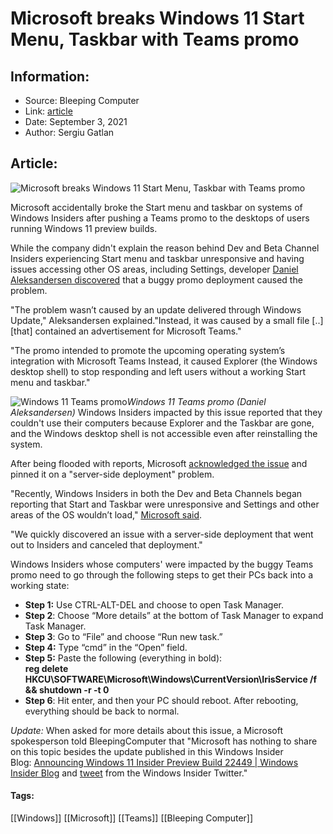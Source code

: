 # Microsoft breaks Windows 11 Start Menu, Taskbar with Teams promo
### 

## Information:
+ Source: Bleeping Computer
+ Link: [article](https://www.bleepingcomputer.com/news/microsoft/microsoft-breaks-windows-11-start-menu-taskbar-with-teams-promo/)
+ Date: September 3, 2021
+ Author: Sergiu Gatlan


## Article:
![Microsoft breaks Windows 11 Start Menu, Taskbar with Teams promo](https://www.bleepstatic.com/content/hl-images/2021/09/01/Windows_11_headpic.jpg)


Microsoft accidentally broke the Start menu and taskbar on systems of Windows Insiders after pushing a Teams promo to the desktops of users running Windows 11 preview builds.


While the company didn't explain the reason behind Dev and Beta Channel Insiders experiencing Start menu and taskbar unresponsive and having issues accessing other OS areas, including Settings, developer [Daniel Aleksandersen discovered](https://www.ctrl.blog/entry/windows11-empty-taskbar.html) that a buggy promo deployment caused the problem.


"The problem wasn’t caused by an update delivered through Windows Update," Aleksandersen explained."Instead, it was caused by a small file [..] [that] contained an advertisement for Microsoft Teams."


"The promo intended to promote the upcoming operating system’s integration with Microsoft Teams Instead, it caused Explorer (the Windows desktop shell) to stop responding and left users without a working Start menu and taskbar."



![Windows 11 Teams promo](https://www.bleepstatic.com/images/news/u/1109292/2021/windows11-connect-with-teams-panel.png)*Windows 11 Teams promo (Daniel Aleksandersen)*
Windows Insiders impacted by this issue reported that they couldn't use their computers because Explorer and the Taskbar are gone, and the Windows desktop shell is not accessible even after reinstalling the system.


After being flooded with reports, Microsoft [acknowledged the issue](https://twitter.com/windowsinsider/status/1433615378362503177) and pinned it on a "server-side deployment" problem.


"Recently, Windows Insiders in both the Dev and Beta Channels began reporting that Start and Taskbar were unresponsive and Settings and other areas of the OS wouldn’t load," [Microsoft said](https://blogs.windows.com/windows-insider/2021/09/02/announcing-windows-11-insider-preview-build-22000-176/).


"We quickly discovered an issue with a server-side deployment that went out to Insiders and canceled that deployment."


Windows Insiders whose computers' were impacted by the buggy Teams promo need to go through the following steps to get their PCs back into a working state:


* **Step 1:** Use CTRL-ALT-DEL and choose to open Task Manager.
* **Step 2**: Choose “More details” at the bottom of Task Manager to expand Task Manager.
* **Step 3**: Go to “File” and choose “Run new task.”
* **Step 4:** Type “cmd” in the “Open” field.
* **Step 5:** Paste the following (everything in bold):  
**reg delete HKCU\SOFTWARE\Microsoft\Windows\CurrentVersion\IrisService /f && shutdown -r -t 0**
* **Step 6**: Hit enter, and then your PC should reboot. After rebooting, everything should be back to normal.


*Update:* When asked for more details about this issue, a Microsoft spokesperson told BleepingComputer that "Microsoft has nothing to share on this topic besides the update published in this Windows Insider Blog: [Announcing Windows 11 Insider Preview Build 22449 | Windows Insider Blog](https://blogs.windows.com/windows-insider/2021/09/02/announcing-windows-11-insider-preview-build-22449/) and [tweet](https://twitter.com/windowsinsider/status/1433615378362503177?s=20) from the Windows Insider Twitter."




#### Tags:
[[Windows]] [[Microsoft]] [[Teams]] [[Bleeping Computer]]
